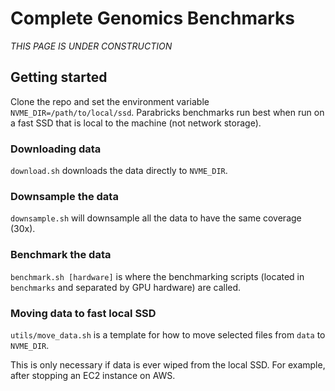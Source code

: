 # Complete Genomics Benchmarks 

*THIS PAGE IS UNDER CONSTRUCTION*

## Getting started 

Clone the repo and set the environment variable `NVME_DIR=/path/to/local/ssd`. Parabricks benchmarks run best when run on a fast SSD that is local to the machine (not network storage). 

### Downloading data 

`download.sh` downloads the data directly to `NVME_DIR`. 

### Downsample the data 

`downsample.sh` will downsample all the data to have the same coverage (30x). 

### Benchmark the data 

`benchmark.sh [hardware]` is where the benchmarking scripts (located in `benchmarks` and separated by GPU hardware) are called. 

### Moving data to fast local SSD 

`utils/move_data.sh` is a template for how to move selected files from `data` to `NVME_DIR`.  

This is only necessary if data is ever wiped from the local SSD. For example, after stopping an EC2 instance on AWS. 